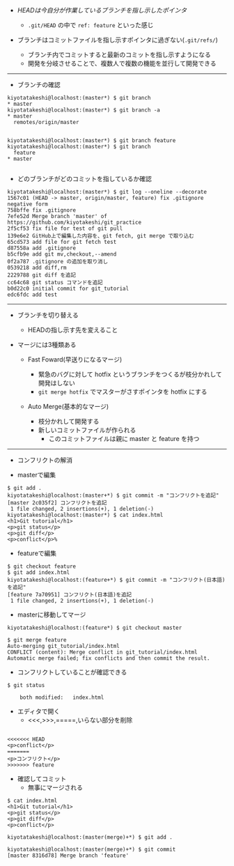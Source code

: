- *HEADは今自分が作業しているブランチを指し示したポインタ*
    - `.git/HEAD` の中で `ref: feature` といった感じ

- ブランチはコミットファイルを指し示すポインタに過ぎない(`.git/refs/`)
    - ブランチ内でコミットすると最新のコミットを指し示すようになる
    - 開発を分岐させることで、複数人で複数の機能を並行して開発できる

---

- ブランチの確認

```
kiyotatakeshi@localhost:(master*) $ git branch
* master
kiyotatakeshi@localhost:(master*) $ git branch -a
* master
  remotes/origin/master


kiyotatakeshi@localhost:(master*) $ git branch feature
kiyotatakeshi@localhost:(master*) $ git branch
  feature
* master


```

- どのブランチがどのコミットを指しているか確認

```
kiyotatakeshi@localhost:(master*) $ git log --oneline --decorate
1567c01 (HEAD -> master, origin/master, feature) fix .gitignore negative form
758bffe fix .gitignore
7efe52d Merge branch 'master' of https://github.com/kiyotakeshi/git_practice
2f5cf53 fix file for test of git pull
139e6e2 GitHub上で編集した内容を、git fetch, git merge で取り込む
65cd573 add file for git fetch test
d87558a add .gitignore
b5cfb9e add git mv,checkout,--amend
0f2a787 .gitignore の追加を取り消し
0539218 add diff,rm
2229788 git diff を追記
cc64c68 git status コマンドを追記
b0d22c0 initial commit for git_tutorial
edc6fdc add test

```

---
- ブランチを切り替える
    - HEADの指し示す先を変えること

- マージには3種類ある
    - Fast Foward(早送りになるマージ)
        - 緊急のバグに対して hotfix というブランチをつくるが枝分かれして開発はしない
        - `git merge hotfix` でマスターがさすポインタを hotfix にする

    - Auto Merge(基本的なマージ)
        - 枝分かれして開発する
        - 新しいコミットファイルが作られる
            - このコミットファイルは親に master と feature を持つ

---
- コンフリクトの解消

- masterで編集

```
$ git add .
kiyotatakeshi@localhost:(master+*) $ git commit -m "コンフリクトを追記"
[master 2c035f2] コンフリクトを追記
 1 file changed, 2 insertions(+), 1 deletion(-)
kiyotatakeshi@localhost:(master*) $ cat index.html
<h1>Git tutorial</h1>
<p>git status</p>
<p>git diff</p>
<p>conflict</p>%

```

- featureで編集

```
$ git checkout feature
$ git add index.html
kiyotatakeshi@localhost:(feature+*) $ git commit -m "コンフリクト(日本語)を追記"
[feature 7a70951] コンフリクト(日本語)を追記
 1 file changed, 2 insertions(+), 1 deletion(-)

```

- masterに移動してマージ
```
kiyotatakeshi@localhost:(feature*) $ git checkout master

$ git merge feature
Auto-merging git_tutorial/index.html
CONFLICT (content): Merge conflict in git_tutorial/index.html
Automatic merge failed; fix conflicts and then commit the result.

```

- コンフリクトしていることが確認できる

```
$ git status

	both modified:   index.html

```

- エディタで開く
    - <<<,>>>,=====,いらない部分を削除

```

<<<<<<< HEAD
<p>conflict</p>
=======
<p>コンフリクト</p>
>>>>>>> feature

```

- 確認してコミット
    - 無事にマージされる

```
$ cat index.html
<h1>Git tutorial</h1>
<p>git status</p>
<p>git diff</p>
<p>conflict</p>

kiyotatakeshi@localhost:(master(merge)+*) $ git add .

kiyotatakeshi@localhost:(master(merge)+*) $ git commit
[master 8316d78] Merge branch 'feature'
```